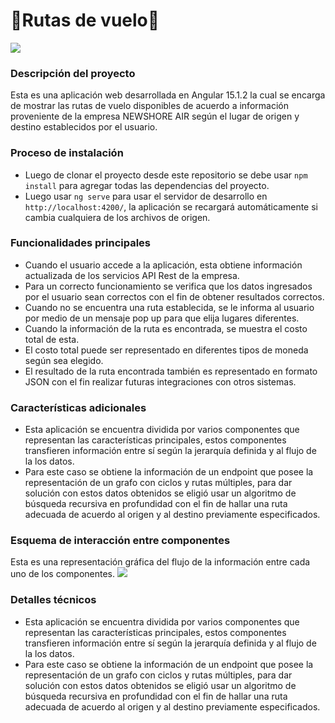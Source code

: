 # 🛫Rutas de vuelo🛬

![](https://i.imgur.com/loeDS2Wh.png)

### Descripción del proyecto
Esta es una aplicación web desarrollada en Angular 15.1.2 la cual se encarga de mostrar las rutas de vuelo disponibles de acuerdo a información proveniente de la empresa NEWSHORE AIR según el lugar de origen y destino establecidos por el usuario.

### Proceso de instalación
- Luego de clonar el proyecto desde este repositorio se debe usar `npm install` para agregar todas las dependencias del proyecto. 
- Luego usar `ng serve` para usar el servidor de desarrollo en `http://localhost:4200/`, la aplicación se recargará automáticamente si cambia cualquiera de los archivos de origen.

### Funcionalidades principales
- Cuando el usuario accede a la aplicación, esta obtiene información actualizada de los servicios API Rest de la empresa.
- Para un correcto funcionamiento se verifica que los datos ingresados por el usuario sean correctos con el fin de obtener resultados correctos.
- Cuando no se encuentra una ruta establecida, se le informa al usuario por medio de un mensaje pop up para que elija lugares diferentes.
- Cuando la información de la ruta es encontrada, se muestra el costo total de esta.
- El costo total puede ser representado en diferentes tipos de moneda según sea elegido.
- El resultado de la ruta encontrada también es representado en formato JSON con el fin realizar futuras integraciones con otros sistemas.

### Características adicionales
- Esta aplicación se encuentra dividida por varios componentes que representan las características principales, estos componentes transfieren información entre sí según la jerarquía definida y al flujo de la los datos.
- Para este caso se obtiene la información de un endpoint que posee la representación de un grafo con ciclos y rutas múltiples, para dar solución con estos datos obtenidos se eligió usar un algoritmo de búsqueda recursiva en profundidad con el fin de hallar una ruta adecuada de acuerdo al origen y al destino previamente especificados.

### Esquema de interacción entre componentes
Esta es una representación gráfica del flujo de la información entre cada uno de los componentes.
![](https://i.imgur.com/zcdaMGN.png)

### Detalles técnicos
- Esta aplicación se encuentra dividida por varios componentes que representan las características principales, estos componentes transfieren información entre sí según la jerarquía definida y al flujo de la los datos.
- Para este caso se obtiene la información de un endpoint que posee la representación de un grafo con ciclos y rutas múltiples, para dar solución con estos datos obtenidos se eligió usar un algoritmo de búsqueda recursiva en profundidad con el fin de hallar una ruta adecuada de acuerdo al origen y al destino previamente especificados.